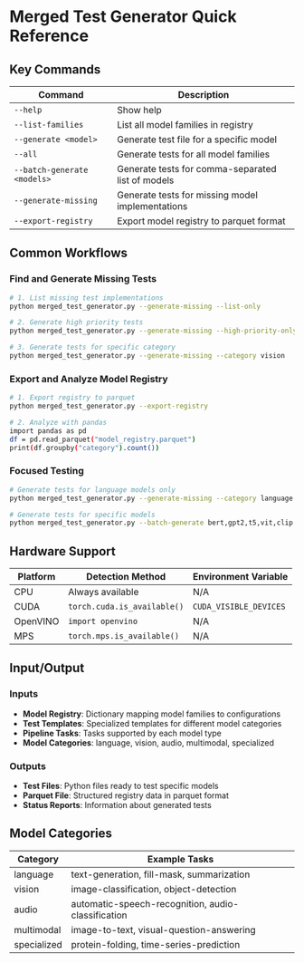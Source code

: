 # Merged Test Generator Quick Reference

## Key Commands

| Command | Description |
|---------|-------------|
| `--help` | Show help |
| `--list-families` | List all model families in registry |
| `--generate <model>` | Generate test file for a specific model |
| `--all` | Generate tests for all model families |
| `--batch-generate <models>` | Generate tests for comma-separated list of models |
| `--generate-missing` | Generate tests for missing model implementations |
| `--export-registry` | Export model registry to parquet format |

## Common Workflows

### Find and Generate Missing Tests

```bash
# 1. List missing test implementations
python merged_test_generator.py --generate-missing --list-only

# 2. Generate high priority tests
python merged_test_generator.py --generate-missing --high-priority-only

# 3. Generate tests for specific category
python merged_test_generator.py --generate-missing --category vision
```

### Export and Analyze Model Registry

```bash
# 1. Export registry to parquet
python merged_test_generator.py --export-registry

# 2. Analyze with pandas
import pandas as pd
df = pd.read_parquet("model_registry.parquet")
print(df.groupby("category").count())
```

### Focused Testing

```bash
# Generate tests for language models only
python merged_test_generator.py --generate-missing --category language --limit 5

# Generate tests for specific models
python merged_test_generator.py --batch-generate bert,gpt2,t5,vit,clip
```

## Hardware Support

| Platform | Detection Method | Environment Variable |
|----------|------------------|---------------------|
| CPU | Always available | N/A |
| CUDA | `torch.cuda.is_available()` | `CUDA_VISIBLE_DEVICES` |
| OpenVINO | `import openvino` | N/A |
| MPS | `torch.mps.is_available()` | N/A |

## Input/Output

### Inputs

- **Model Registry**: Dictionary mapping model families to configurations
- **Test Templates**: Specialized templates for different model categories
- **Pipeline Tasks**: Tasks supported by each model type
- **Model Categories**: language, vision, audio, multimodal, specialized

### Outputs

- **Test Files**: Python files ready to test specific models
- **Parquet File**: Structured registry data in parquet format 
- **Status Reports**: Information about generated tests

## Model Categories

| Category | Example Tasks |
|----------|---------------|
| language | text-generation, fill-mask, summarization |
| vision | image-classification, object-detection |
| audio | automatic-speech-recognition, audio-classification |
| multimodal | image-to-text, visual-question-answering |
| specialized | protein-folding, time-series-prediction |